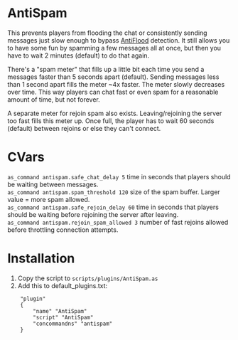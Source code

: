 # AntiSpam
This prevents players from flooding the chat or consistently sending messages just slow enough to bypass [AntiFlood](https://github.com/alliedmodders/amxmodx/blob/master/plugins/antiflood.sma) detection. It still allows you to have some fun by spamming a few messages all at once, but then you have to wait 2 minutes (default) to do that again.

There's a "spam meter" that fills up a little bit each time you send a messages faster than 5 seconds apart (default). Sending messages less than 1 second apart fills the meter ~4x faster. The meter slowly decreases over time. This way players can chat fast or even spam for a reasonable amount of time, but not forever.

A separate meter for rejoin spam also exists. Leaving/rejoining the server too fast fills this meter up. Once full, the player has to wait 60 seconds (default) between rejoins or else they can't connect.
# CVars
`as_command antispam.safe_chat_delay 5` time in seconds that players should be waiting between messages.  
`as_command antispam.spam_threshold 120` size of the spam buffer. Larger value = more spam allowed.  
`as_command antispam.safe_rejoin_delay 60` time in seconds that players should be waiting before rejoining the server after leaving.  
`as_command antispam.rejoin_spam_allowed 3` number of fast rejoins allowed before throttling connection attempts.

# Installation
1. Copy the script to `scripts/plugins/AntiSpam.as`
1. Add this to default_plugins.txt:
```
	"plugin"
	{
		"name" "AntiSpam"
		"script" "AntiSpam"
		"concommandns" "antispam"
	}
```
